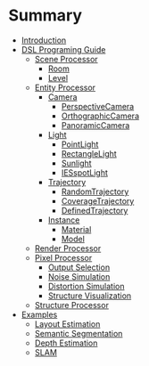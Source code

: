 # Summary
- [Introduction](./introduction.md)
  <!-- - [Getting Started](./user_manual.md) -->
- [DSL Programing Guide](./dsl.md)
  - [Scene Processor](./scene_processor.md)
    - [Room](./room.md)
    - [Level](./level.md)
    <!-- - [Js Query Sample Code](./js_query_sample.md) -->
  - [Entity Processor](./entity_processor.md)
    - [Camera](dsl/camera.md)
      - [PerspectiveCamera](dsl/perspective_camera.md)
      - [OrthographicCamera](dsl/orthographic_camera.md)
      - [PanoramicCamera](dsl/panoramic_camera.md)
    - [Light](dsl/light.md)
      - [PointLight](dsl/point_light.md)
      - [RectangleLight](dsl/rectangle_light.md)
      - [Sunlight](dsl/sun_light.md)
      - [IESspotLight](dsl/iesspot_light.md)
    - [Trajectory](dsl/trajectory.md)
      - [RandomTrajectory](dsl/random_trajectory.md)
      - [CoverageTrajectory](dsl/converage_trajectory.md)
      - [DefinedTrajectory](dsl/defined_trajectory.md)
    - [Instance](dsl/instance.md)
      <!-- - [Transform](dsl/transform.md) -->
      - [Material](dsl/material.md)
      - [Model](dsl/mesh.md)
  - [Render Processor](./render_processor.md)
  - [Pixel Processor](./pixel_processor.md)
    - [Output Selection](./dsl/pixel_process/output_selection.md)
    - [Noise Simulation](./dsl/pixel_process/noise.md)
    - [Distortion Simulation](./dsl/pixel_process/distortion.md)
    - [Structure Visualization](./dsl/pixel_process/show_structure.md)
  - [Structure Processor](./structure_processor.md)
- [Examples](./examples.md)
  - [Layout Estimation](./examples/layout_estimation.md)
  - [Semantic Segmentation](./examples/semantic_segmentation.md)
  - [Depth Estimation](./examples/depth_estimation.md)
  - [SLAM](./examples/trajectory_sampling.md)
  <!-- - [Sweeping Robot](dsl/dsl_sample_code.md) -->